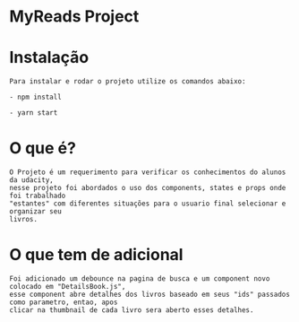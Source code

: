 # MyReads Project

# Instalação

    Para instalar e rodar o projeto utilize os comandos abaixo:

    - npm install

    - yarn start

# O que é?

    O Projeto é um requerimento para verificar os conhecimentos do alunos da udacity,
    nesse projeto foi abordados o uso dos components, states e props onde foi trabalhado
    "estantes" com diferentes situações para o usuario final selecionar e organizar seu 
    livros.

# O que tem de adicional
    
    Foi adicionado um debounce na pagina de busca e um component novo colocado em "DetailsBook.js",
    esse component abre detalhes dos livros baseado em seus "ids" passados como parametro, entao, apos 
    clicar na thumbnail de cada livro sera aberto esses detalhes.